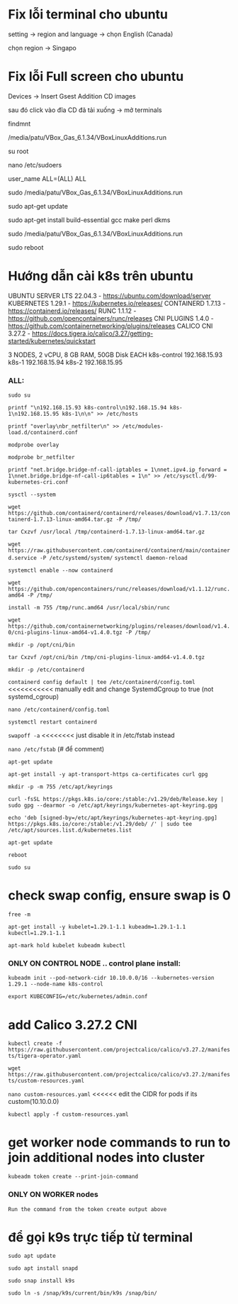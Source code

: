 # Fix lỗi terminal cho ubuntu
setting -> region and language -> chọn English (Canada)

chọn region -> Singapo
# Fix lỗi Full screen cho ubuntu
Devices -> Insert Gsest Addition CD images

sau đó click vào đĩa CD đã tải xuống -> mở terminals

findmnt

/media/patu/VBox_Gas_6.1.34/VBoxLinuxAdditions.run

su root 

nano /etc/sudoers

user_name ALL=(ALL)  ALL

sudo /media/patu/VBox_Gas_6.1.34/VBoxLinuxAdditions.run

sudo apt-get update

sudo apt-get install build-essential gcc make perl dkms

sudo /media/patu/VBox_Gas_6.1.34/VBoxLinuxAdditions.run

sudo reboot
# Hướng dẫn cài k8s trên ubuntu

 UBUNTU SERVER LTS 22.04.3 - https://ubuntu.com/download/server
KUBERNETES 1.29.1         - https://kubernetes.io/releases/
CONTAINERD 1.7.13         - https://containerd.io/releases/
RUNC 1.1.12               - https://github.com/opencontainers/runc/releases
CNI PLUGINS 1.4.0         - https://github.com/containernetworking/plugins/releases
CALICO CNI 3.27.2         - https://docs.tigera.io/calico/3.27/getting-started/kubernetes/quickstart

3 NODES, 2 vCPU, 8 GB RAM, 50GB Disk EACH
k8s-control   192.168.15.93
k8s-1         192.168.15.94
k8s-2         192.168.15.95


### ALL: 

```sudo su```

```printf "\n192.168.15.93 k8s-control\n192.168.15.94 k8s-1\n192.168.15.95 k8s-1\n\n" >> /etc/hosts```

```printf "overlay\nbr_netfilter\n" >> /etc/modules-load.d/containerd.conf```

```modprobe overlay```

```modprobe br_netfilter```

```printf "net.bridge.bridge-nf-call-iptables = 1\nnet.ipv4.ip_forward = 1\nnet.bridge.bridge-nf-call-ip6tables = 1\n" >> /etc/sysctl.d/99-kubernetes-cri.conf```

```sysctl --system```

```wget https://github.com/containerd/containerd/releases/download/v1.7.13/containerd-1.7.13-linux-amd64.tar.gz -P /tmp/```

```tar Cxzvf /usr/local /tmp/containerd-1.7.13-linux-amd64.tar.gz```

```wget https://raw.githubusercontent.com/containerd/containerd/main/containerd.service -P /etc/systemd/system/```
```systemctl daemon-reload```

```systemctl enable --now containerd```

```wget https://github.com/opencontainers/runc/releases/download/v1.1.12/runc.amd64 -P /tmp/```

```install -m 755 /tmp/runc.amd64 /usr/local/sbin/runc```

```wget https://github.com/containernetworking/plugins/releases/download/v1.4.0/cni-plugins-linux-amd64-v1.4.0.tgz -P /tmp/```

```mkdir -p /opt/cni/bin```

```tar Cxzvf /opt/cni/bin /tmp/cni-plugins-linux-amd64-v1.4.0.tgz```

```mkdir -p /etc/containerd```

```containerd config default | tee /etc/containerd/config.toml```   <<<<<<<<<<< manually edit and change SystemdCgroup to true (not systemd_cgroup)

```nano /etc/containerd/config.toml```

```systemctl restart containerd```

```swapoff -a```  <<<<<<<< just disable it in /etc/fstab instead

```nano /etc/fstab``` (# để comment)

```apt-get update```

```apt-get install -y apt-transport-https ca-certificates curl gpg```

```mkdir -p -m 755 /etc/apt/keyrings```

```curl -fsSL https://pkgs.k8s.io/core:/stable:/v1.29/deb/Release.key | sudo gpg --dearmor -o /etc/apt/keyrings/kubernetes-apt-keyring.gpg```

```echo 'deb [signed-by=/etc/apt/keyrings/kubernetes-apt-keyring.gpg] https://pkgs.k8s.io/core:/stable:/v1.29/deb/ /' | sudo tee /etc/apt/sources.list.d/kubernetes.list```

```apt-get update```

```reboot```

```sudo su```

# check swap config, ensure swap is 0

```free -m```

```apt-get install -y kubelet=1.29.1-1.1 kubeadm=1.29.1-1.1 kubectl=1.29.1-1.1```

```apt-mark hold kubelet kubeadm kubectl```

### ONLY ON CONTROL NODE .. control plane install:

```kubeadm init --pod-network-cidr 10.10.0.0/16 --kubernetes-version 1.29.1 --node-name k8s-control```

```export KUBECONFIG=/etc/kubernetes/admin.conf```

# add Calico 3.27.2 CNI 

```kubectl create -f https://raw.githubusercontent.com/projectcalico/calico/v3.27.2/manifests/tigera-operator.yaml```

```wget https://raw.githubusercontent.com/projectcalico/calico/v3.27.2/manifests/custom-resources.yaml```

```nano custom-resources.yaml``` <<<<<< edit the CIDR for pods if its custom(10.10.0.0)

```kubectl apply -f custom-resources.yaml```

# get worker node commands to run to join additional nodes into cluster

```kubeadm token create --print-join-command```

###


### ONLY ON WORKER nodes

```Run the command from the token create output above```

# để gọi k9s trực tiếp từ terminal

```sudo apt update```

```sudo apt install snapd```

```sudo snap install k9s```

```sudo ln -s /snap/k9s/current/bin/k9s /snap/bin/```
